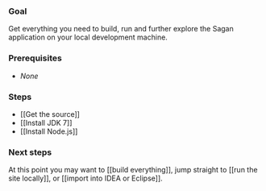 ### Goal

Get everything you need to build, run and further explore the Sagan application on your local development machine.

### Prerequisites

 - _None_

### Steps

 - [[Get the source]]
 - [[Install JDK 7]]
 - [[Install Node.js]]

### Next steps

At this point you may want to [[build everything]], jump straight to [[run the site locally]], or [[import into IDEA or Eclipse]].
